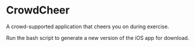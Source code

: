 # CrowdCheer
A crowd-supported application that cheers you on during exercise.

Run the bash script to generate a new version of the iOS app for download. 
